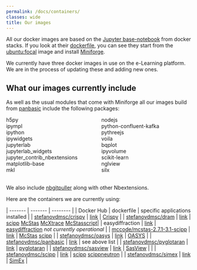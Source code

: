 ```yaml
---
permalink: /docs/containers/
classes: wide
title: Our images
---
```


All our docker images are based on the [Jupyter base-notebook](https://hub.docker.com/r/jupyter/base-notebook/) from docker stacks. If you look at their [dockerfile](https://github.com/jupyter/docker-stacks/blob/master/base-notebook/Dockerfile), you can see they start from the [ubuntu:focal](https://hub.docker.com/_/ubuntu?tab=tags) image and install [Miniforge](https://conda-forge.org/#about). 

We currently have three docker images in use on the e-Learning platform. We are in the process of updating these and adding new ones.

## What our images currently include

As well as the usual modules that come with Miniforge all our images build from [panbasic](https://hub.docker.com/r/stefanovdmsc/panbasic) include the following packages: 
<div style="-webkit-column-count: 2; -moz-column-count: 2; column-count: 2; 
-webkit-column-rule: none; -moz-column-rule: none; column-rule: none;">
    <div style="display: inline-block; list-style-type:none;">
        <li> h5py </li>
        <li> ipympl </li>
        <li> ipython </li>
        <li> ipywidgets </li>
        <li> jupyterlab </li>
        <li> jupyterlab_widgets </li>
        <li> jupyter_contrib_nbextensions </li>
        <li> matplotlib-base </li>
        <li> mkl </li> 
    </div>
    <br>
    <div style="list-style-type:none;">
        <li> nodejs </li>
        <li> python-confluent-kafka </li>
        <li> pythreejs </li>
        <li> voila </li>
        <li> bqplot </li>
        <li> ipyvolume </li>
        <li> scikit-learn </li>
        <li> nglview </li>
        <li> silx </li>
    </div>
</div>
<br>

We also include [nbgitpuller](https://jupyterhub.github.io/nbgitpuller/) along with other Nbextensions. 

Here are the containers we are currently using:


| ------- | ------- | -------- |
| Docker Hub | dockerfile | specific applications installed | 
| [stefanovdmsc/crispy](https://hub.docker.com/r/stefanovdmsc/crispy) | [link](https://github.com/pan-training/Docker/blob/main/crispy/Dockerfile) | [Crispy](https://www.esrf.fr/computing/scientific/crispy/) |
| [stefanovdmsc/dram](https://hub.docker.com/r/stefanovdmsc/dram) | [link](https://github.com/pan-training/Docker/blob/main/dram/Dockerfile) | [scipp](https://scipp.github.io/) [McStas](https://www.mcstas.org/) [McXtrace](https://www.mcxtrace.org/) [McStasscript](https://mads-bertelsen.github.io/)|
| easydiffraction | [link](https://github.com/pan-training/Docker/blob/main/easydiffraction/Dockerfile) | [easydiffraction](https://easydiffraction.org/) *not currently operational*  |
| [mccode/mcstas-2.7.1-3.1-scipp](https://hub.docker.com/r/mccode/mcstas-2.7.1-3.1-scipp) | [link](https://github.com/pan-training/Docker/blob/main/mcstasgui/Dockerfile) | [McStas](https://www.mcstas.org/) [scipp](https://scipp.github.io/) |
| [stefanovdmsc/oasys](https://hub.docker.com/r/stefanovdmsc/oasys) | [link](https://github.com/pan-training/Docker/blob/main/oasys/Dockerfile) | [OASYS](https://www.aps.anl.gov/Science/Scientific-Software/OASYS) |
| [stefanovdmsc/panbasic](https://hub.docker.com/r/stefanovdmsc/panbasic) | [link](https://github.com/pan-training/Docker/blob/main/panbasic/Dockerfile) | see above list |
| [stefanovdmsc/pyglotaran](https://hub.docker.com/r/stefanovdmsc/pyglotaran) | [link](https://github.com/pan-training/Docker/blob/main/[pyglotaran/Dockerfile) | [pyglotaran](https://pyglotaran.readthedocs.io/en/v0.5.1/introduction.html) |
| [stefanovdmsc/sasview](https://hub.docker.com/r/stefanovdmsc/sasview) | [link](https://github.com/pan-training/Docker/blob/main/sasview/Dockerfile) | [SasView](https://www.sasview.org/) | |
| [stefanovdmsc/scipp](https://hub.docker.com/r/stefanovdmsc/scipp) | [link](https://github.com/pan-training/Docker/blob/main/scipp/Dockerfile) | [scipp](https://scipp.github.io/) [scippneutron](https://scipp.github.io/scippneutron/) |
| [stefanovdmsc/simex](https://hub.docker.com/r/stefanovdmsc/simex) | [link](https://github.com/pan-training/Docker/blob/main/simex/Dockerfile) | [SimEx](https://simex.readthedocs.io/en/latest/) |





